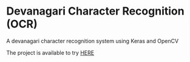 # Devanagari Character Recognition (OCR)
 A devanagari character recognition system using Keras and OpenCV

The project is available to try [HERE](https://minor-dcr.atitkharel.com.np/RGFOS3ZQYIGD6STKHCUMHWIN "DCR Project")
